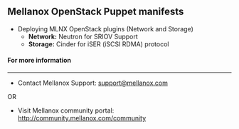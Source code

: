 ## Mellanox OpenStack Puppet manifests

* Deploying MLNX OpenStack plugins (Network and Storage)
  * <strong>Network:</strong> Neutron for SRIOV Support
  * <strong>Storage:</strong> Cinder for iSER (iSCSI RDMA) protocol


#### For more information
--------------------
* Contact Mellanox Support: support@mellanox.com

OR

* Visit Mellanox community portal: http://community.mellanox.com/community



